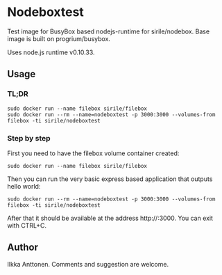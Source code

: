 # Nodeboxtest

Test image for BusyBox based nodejs-runtime for sirile/nodebox. Base image is built on progrium/busybox.

Uses node.js runtime v0.10.33. 

## Usage

### TL;DR

```
sudo docker run --name filebox sirile/filebox
sudo docker run --rm --name=nodeboxtest -p 3000:3000 --volumes-from filebox -ti sirile/nodeboxtest
```

### Step by step

First you need to have the filebox volume container created:

```
sudo docker run --name filebox sirile/filebox
```

Then you can run the very basic express based application that outputs hello world:

```
sudo docker run --rm --name=nodeboxtest -p 3000:3000 --volumes-from filebox -ti sirile/nodeboxtest
```

After that it should be available at the address http://<host>:3000. You can exit with CTRL+C.

## Author

Ilkka Anttonen. Comments and suggestion are welcome.
